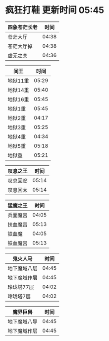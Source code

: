 # 疯狂打鞋 更新时间 05:45

| 四象苍茫长老   | 时间    |
|--------|-------|
| 苍茫大厅 | 04:38 |
| 苍茫大厅掉 | 04:38 |
| 虚无之关 | 04:36 |

| 间王   | 时间    |
|--------|-------|
| 地狱11重 | 05:29 |
| 地狱14重 | 05:40 |
| 地狱16重 | 05:45 |
| 地狱1重 | 05:45 |
| 地狱2重 | 04:17 |
| 地狱3重 | 05:25 |
| 地狱4重 | 04:34 |
| 地狱5重 | 05:18 |
| 地狱重 | 05:21 |

| 叹息之王   | 时间    |
|--------|-------|
| 叹息回廊 | 05:14 |
| 叹息回太 | 05:14 |

| 猛魔之王   | 时间    |
|--------|-------|
| 兵面魔宫 | 04:05 |
| 扶血魔宫 | 05:13 |
| 铁血魔 | 04:05 |
| 铁血魔宫 | 05:13 |

| 鬼火人马   | 时间    |
|--------|-------|
| 地下魔域八层 | 04:45 |
| 地下魔域作层 | 04:45 |
| 玲珑塔77层 | 04:02 |
| 玲珑塔7层 | 04:02 |

| 魔界巨兽   | 时间    |
|--------|-------|
| 地下魔域八导 | 04:45 |
| 地下魔域作层 | 04:45 |